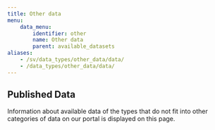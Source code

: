 ```yaml
---
title: Other data
menu:
    data_menu:
        identifier: other
        name: Other data
        parent: available_datasets
aliases:
    - /sv/data_types/other_data/data/
    - /data_types/other_data/data/
---
```

## Published Data

Information about available data of the types that do not fit into other categories of data on our portal is displayed on this page.
